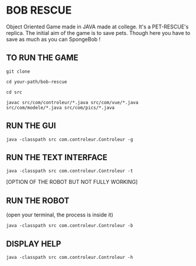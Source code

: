 # BOB RESCUE

Object Oriented Game made in JAVA made at college.
It's a PET-RESCUE's replica.
The initial aim of the game is to save pets.
Though here you have to save as much as you can SpongeBob !


## TO RUN THE GAME

```
git clone 

cd your-path/bob-rescue

cd src

javac src/com/controleur/*.java src/com/vue/*.java src/com/modele/*.java src/com/pics/*.java
```

## RUN THE GUI 


```
java -classpath src com.controleur.Controleur -g
```


## RUN THE TEXT INTERFACE


```
java -classpath src com.controleur.Controleur -t
```


[OPTION OF THE ROBOT BUT NOT FULLY WORKING]

## RUN THE ROBOT

(open your terminal, the process is inside it)

```
java -classpath src com.controleur.Controleur -b
```
	

## DISPLAY HELP

```
java -classpath src com.controleur.Controleur -h
```